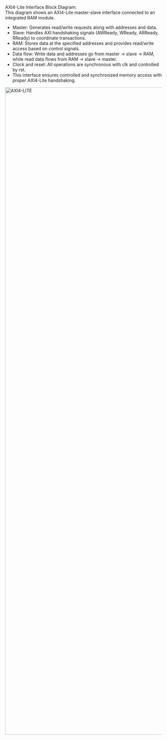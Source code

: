 AXI4-Lite Interface Block Diagram:  
This diagram shows an AXI4-Lite master-slave interface connected to an integrated RAM module.  
* Master: Generates read/write requests along with addresses and data.  
* Slave: Handles AXI handshaking signals (AWReady, WReady, ARReady, RReady) to coordinate transactions.  
* RAM: Stores data at the specified addresses and provides read/write access based on control signals.  
* Data flow: Write data and addresses go from master → slave → RAM, while read data flows from RAM → slave → master.  
* Clock and reset: All operations are synchronous with clk and controlled by rst.  
* This interface ensures controlled and synchronized memory access with proper AXI4-Lite handshaking.
<img width="2020" height="2080" alt="AXI4-LITE" src="https://github.com/user-attachments/assets/724dcf7c-c8c5-4442-86d5-ffc6cb0ddc38" />

